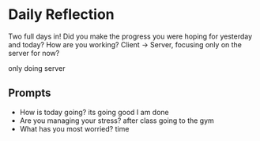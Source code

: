 # Daily Reflection
Two full days in! Did you make the progress you were hoping for yesterday and today? How are you working? Client -> Server, focusing only on the server for now?  

only doing server

## Prompts
- How is today going? 
its going good I am done
- Are you managing your stress?
after class going to the gym
- What has you most worried?
time